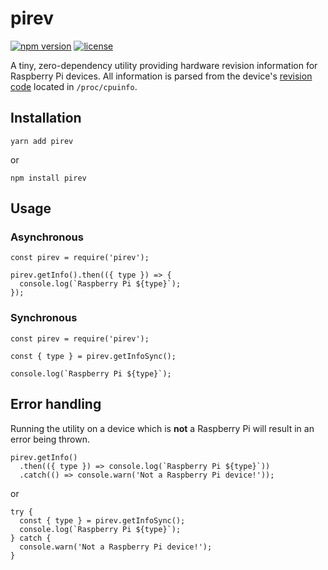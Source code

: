 # pirev

[![npm version](https://img.shields.io/npm/v/pirev.svg?style=flat)](https://yarnpkg.com/en/package/pirev)
[![license](https://img.shields.io/npm/l/pirev.svg?style=flat)](https://opensource.org/licenses/MIT)

A tiny, zero-dependency utility providing hardware revision information for Raspberry Pi devices. All information is parsed from the device's [revision code](https://www.raspberrypi.org/documentation/hardware/raspberrypi/revision-codes/README.md) located in `/proc/cpuinfo`.

## Installation

```
yarn add pirev
```
or
```
npm install pirev
```

## Usage

### Asynchronous

```
const pirev = require('pirev');

pirev.getInfo().then(({ type }) => {
  console.log(`Raspberry Pi ${type}`);
});
```

### Synchronous

```
const pirev = require('pirev');

const { type } = pirev.getInfoSync();

console.log(`Raspberry Pi ${type}`);
```

## Error handling

Running the utility on a device which is **not** a Raspberry Pi will result in an error being thrown.

```
pirev.getInfo()
  .then(({ type }) => console.log(`Raspberry Pi ${type}`))
  .catch(() => console.warn('Not a Raspberry Pi device!'));
```
or
```
try {
  const { type } = pirev.getInfoSync();
  console.log(`Raspberry Pi ${type}`);
} catch {
  console.warn('Not a Raspberry Pi device!');
}
```
